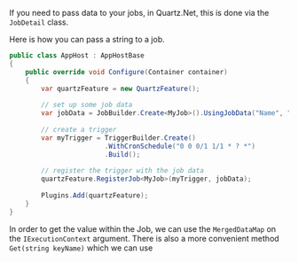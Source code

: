 <!--title: Job Data-->

If you need to pass data to your jobs, in Quartz.Net, this is done via the `JobDetail` class.

Here is how you can pass a string to a job.

```csharp
public class AppHost : AppHostBase
{
    public override void Configure(Container container)
    {
        var quartzFeature = new QuartzFeature();
        
        // set up some job data
        var jobData = JobBuilder.Create<MyJob>().UsingJobData("Name", "Sharon").Build();
        
        // create a trigger
        var myTrigger = TriggerBuilder.Create()
                        .WithCronSchedule("0 0 0/1 1/1 * ? *")
                        .Build();
                
        // register the trigger with the job data
        quartzFeature.RegisterJob<MyJob>(myTrigger, jobData);
        
        Plugins.Add(quartzFeature);
    }
}
```

In order to get the value within the Job, we can use the `MergedDataMap` on the `IExecutionContext` argument.
There is also a more convenient method `Get(string keyName)` which we can use


